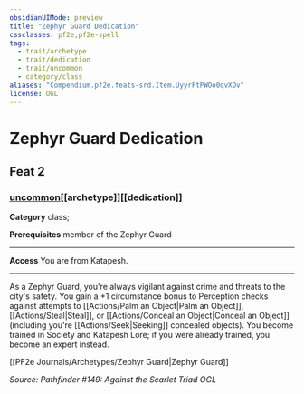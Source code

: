 ```yaml
---
obsidianUIMode: preview
title: "Zephyr Guard Dedication"
cssclasses: pf2e,pf2e-spell
tags:
  - trait/archetype
  - trait/dedication
  - trait/uncommon
  - category/class
aliases: "Compendium.pf2e.feats-srd.Item.UyyrFtPWOo0qvXOv"
license: OGL
---
```

# Zephyr Guard Dedication
## Feat 2
### [uncommon](uncommon "Uncommon Rarity Trait")[[archetype]][[dedication]]

**Category** class; 



**Prerequisites** member of the Zephyr Guard
* * *
**Access** You are from Katapesh.

* * *

As a Zephyr Guard, you're always vigilant against crime and threats to the city's safety. You gain a +1 circumstance bonus to Perception checks against attempts to [[Actions/Palm an Object|Palm an Object]], [[Actions/Steal|Steal]], or [[Actions/Conceal an Object|Conceal an Object]] (including you're [[Actions/Seek|Seeking]] concealed objects). You become trained in Society and Katapesh Lore; if you were already trained, you become an expert instead.

[[PF2e Journals/Archetypes/Zephyr Guard|Zephyr Guard]]

*Source: Pathfinder #149: Against the Scarlet Triad*
*OGL*